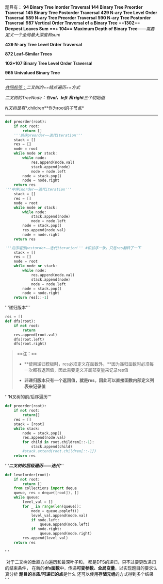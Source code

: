 题目有：
 **94 Binary Tree Inorder Traversal**
**144 Binary Tree Preorder Traversal**
**145 Binary Tree Postorder Traversal**
**429 N-ary Tree Level Order Traversal**
**589 N-ary Tree Preorder Traversal**
**590 N-ary Tree Postorder Traversal**
**987 Vertical Order Traversal of a Binary Tree**
==**1302**== **Deepest Leaves Sum** **==+ 104==  Maximum Depth of Binary Tree**——*需要定义一个全局最大深度和sum*

**429 N-ary Tree Level Order Traversal**

**872 Leaf-Similar Trees**

**102+107 Binary Tree Level Order Traversal** 

**965 Univalued Binary Tree**



---

*<u>共同标签：</u>二叉树的==结点遍历==方式*

*二叉树的TreeNode：有**val、left 和 right**三个初始值*

*N叉树是有**.children**作为root的子节点*

---

```python
def preorder(root):
    if not root:
        return []
    '''前序preorder——迭代iteration'''
    stack = []
    res = []
    node = root
    while node or stack:
        while node:
            res.append(node.val)
            stack.append(node)
            node = node.left
        node = stack.pop()
        node = node.right
    return res
'''中序inorder——迭代iteration'''
    stack = []
    res = []
    node = root
    while node or stack:
        while node:
            stack.append(node)
            node = node.left
        node = stack.pop()
        res.append(node.val)
        node = node.right
    return res

'''后序遍历postorder——迭代iteration''' #和前序一致，只是res翻转了一下
    stack = []
    res = []
    node = root
    while node or stack:
        while node:
            res.append(node.val)
            stack.append(node)
            node = node.left
        node = stack.pop()
        node = node.right
    return res[::-1]
```

'''递归版本'''

```python
res = []
def dfs(root):
    if not root:
        return 
    res.append(root.val)
    dfs(root.left)
    dfs(root.right)
```

> ==注：==
>
> * **使用递归模板时，res必须定义在函数外，**因为递归函数时必须每一次都有返回值，因此需要定义非局部变量来记录res值
>
> * **非递归版本只有一个返回值，就是res，因此可以直接函数内部定义列表来记录值**

'''N叉树的前/后序遍历'''

```python
def preorder(root):
    if not root:
        return[]
    res = []
    stack = [root]
    while stack:
        node = stack.pop()
        res.append(node.val)
        for child in root.children[::-1]:
            stack.append(child)
        #stack.extend(root.children[::-1])
    return res            

```

'''***二叉树的层级遍历——迭代***'''

```python
def levelorder(root):
    if not root:
        return []
    from collections import deque
    queue, res = deque([root]), []
    while queue:
        level_val = []
        for _ in range(len(queue)):
            node = queue.popleft()
            level_val.append(node.val)
            if node.left:
                queue.append(node.left)
            if node.right:
                queue.append(node.right)
        res.append(level_val)
    return res
```

''' 

​    对于二叉树的垂直方向遍历和最深叶子和，
​    都是DFS的递归，只不过要更改递归的结束条件，
​    在新的**dfs函数**中，传递**可变参数、全局变量**，以实现题目的要求
​    认真分析 **题目的本质/可递归的点**是什么 
​    还可以使用**存储元组**的方式得到多个结果
'''

